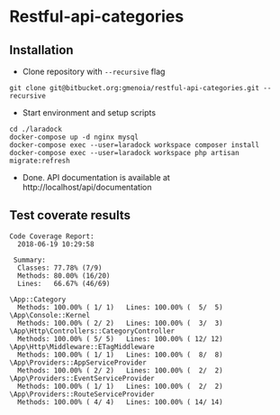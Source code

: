 # Restful-api-categories

## Installation

* Clone repository with `--recursive` flag
```
git clone git@bitbucket.org:gmenoia/restful-api-categories.git --recursive
```
* Start environment and setup scripts
```
cd ./laradock
docker-compose up -d nginx mysql
docker-compose exec --user=laradock workspace composer install
docker-compose exec --user=laradock workspace php artisan migrate:refresh
```
* Done. API documentation is available at http://localhost/api/documentation

## Test coverate results
```
Code Coverage Report:    
  2018-06-19 10:29:58    
                         
 Summary:                
  Classes: 77.78% (7/9)  
  Methods: 80.00% (16/20)
  Lines:   66.67% (46/69)

\App::Category
  Methods: 100.00% ( 1/ 1)   Lines: 100.00% (  5/  5)
\App\Console::Kernel
  Methods: 100.00% ( 2/ 2)   Lines: 100.00% (  3/  3)
\App\Http\Controllers::CategoryController
  Methods: 100.00% ( 5/ 5)   Lines: 100.00% ( 12/ 12)
\App\Http\Middleware::ETagMiddleware
  Methods: 100.00% ( 1/ 1)   Lines: 100.00% (  8/  8)
\App\Providers::AppServiceProvider
  Methods: 100.00% ( 2/ 2)   Lines: 100.00% (  2/  2)
\App\Providers::EventServiceProvider
  Methods: 100.00% ( 1/ 1)   Lines: 100.00% (  2/  2)
\App\Providers::RouteServiceProvider
  Methods: 100.00% ( 4/ 4)   Lines: 100.00% ( 14/ 14)
```